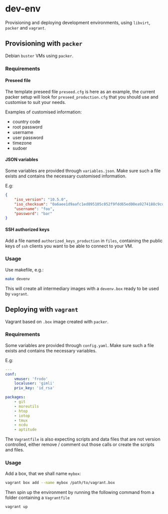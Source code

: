 # dev-env

Provisioning and deploying development environments, using `libvirt`, `packer`
and `vagrant`.

## Provisioning with `packer`

Debian `buster` VMs using `packer`.

### Requirements

#### Preseed file

The template preseed file `preseed.cfg` is here as an example, the current
packer setup will look for `preseed_production.cfg` that you should use and
customise to suit your needs.

Examples of customised information:
  - country code
  - root password
  - username
  - user password
  - timezone
  - sudoer

#### JSON variables

Some variables are provided through `variables.json`. Make sure such a file 
exists and contains the necessary customised information.

E.g:
```json
{
    "iso_version": "10.5.0",
    "iso_checksum": "0a6aee1d9aafc1ed095105c052f9fdd65ed00ea9274188c9cd0072c8e6838ab40e246d45a1e6956d74ef1b04a1fc042151762f25412e9ff0cbf49418eef7992e",
    "username": "foo",
    "password": "bar"
}
```

#### SSH authorized keys

Add a file named `authorized_keys_production` in `files`, containing the public
keys of `ssh` clients you want to be able to connect to your VM.

### Usage

Use makefile, e.g.:

```bash
make devenv
```

This will create all intermediary images with a `devenv.box` ready to be used
by `vagrant`.

## Deploying with `vagrant`

Vagrant based on `.box` image created with `packer`.

### Requirements

Some variables are provided through `config.yaml`. Make sure such a file exists
and contains the necessary variables.

E.g:
```yaml
---
conf:
    vmuser: 'frodo'
    localuser: 'gimli'
    priv_key: 'id_rsa'

packages:
    - git
    - moreutils
    - htop
    - iotop
    - tmux
    - ncdu
    - aptitude
```

The `Vagrantfile` is also expecting scripts and data files that are not version
controlled, either remove / comment out those calls or create the scripts and
files.

### Usage

Add a box, that we shall name `mybox`:

```bash
vagrant box add --name mybox /path/to/vagrant.box
```

Then spin up the environment by running the following command from a folder
containing a `Vagrantfile`

```bash
vagrant up
```
